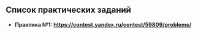 ## Список практических заданий

- **Практика №1: https://contest.yandex.ru/contest/59809/problems/**
